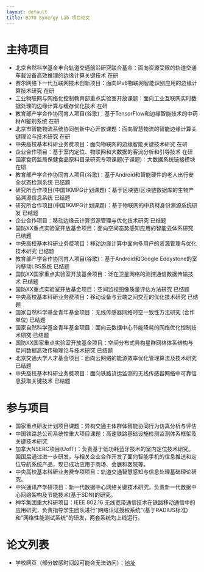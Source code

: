 ```yaml
---
layout: default
title: BJTU Synergy Lab 项目论文
---
```


主持项目
=====================

- 北京自然科学基金丰台轨道交通前沿研究联合基金：面向资源受限的轨道交通车载设备高效推理的边缘计算关键技术 在研
- 赛尔网络下一代互联网技术创新项目：面向IPv6物联网智能识别应用的边缘计算技术研究 在研
- 工业物联网与网络化控制教育部重点实验室开放课题：面向工业互联网实时数据处理的边缘计算与缓存优化技术 在研
- 教育部产学合作协同育人项目(谷歌)：基于TensorFlow和边缘智能技术的中药材AI鉴别系统 在研
- 北京市智能物流系统协同创新中心开放课题：面向智慧物流的智能边缘计算关键理论与技术研究 在研
- 中央高校基本科研业务费项目：面向物联网的边缘智能关键技术研究 在研
- 企业合作项目：基于室内定位、物联网和大数据的客流分析和引导技术 在研
- 国家食药监局保健食品原料目录研究专项课题(子课题)：大数据系统链接模块 在研
- 教育部产学合作协同育人项目(谷歌)：基于Android和智能硬件的老人出行安全状态检测系统 已结题
- 研究所合作项目(中国1KMPG计划课题)：基于区块链/区块链数据库的生物产品溯源信息系统 已结题
- 研究所合作项目(中国1KMPG计划课题)：基于物联网的中药材身份溯源系统研发 已结题
- 企业合作项目：移动边缘云计算资源管理与优化技术研究 已结题
- 国防XX重点实验室开放基金项目：面向空间态势感知应用的智能云体系研究 已结题
- 中央高校基本科研业务费项目：移动边缘计算中面向多用户的资源管理与优化技术研究 已结题
- 教育部产学合作协同育人项目(谷歌)：基于Android和Google Eddystone的室内移动LBS系统 已结题
- 国防XX国家重点实验室开放基金项目：泛在卫星网络的测控通信数据传输技术 已结题
- 国防XX重点实验室开放基金项目：空间监视图像质量评估方法研究 已结题
- 中央高校基本科研业务费项目：移动设备与云端之间交互的优化技术研究 已结题
- 国家自然科学基金青年基金项目：无线传感器网络时空一致性方法研究 (合作单位) 已结题
- 国家自然科学基金青年基金项目：面向云数据中心节能降耗的网络优化控制技术研究 已结题
- 国防XX国家重点实验室开放基金项目：空间分布式异构星群网络体系结构与星间数据高效传输理论与技术研究 已结题
- 北京交通大学人才基金项目：面向云网络的能源效率优化管理算法及技术研究 已结题
- 中央高校基本科研业务费项目：面向铁路货运监测的无线传感器网络中可靠信息获取关键技术 已结题

参与项目
=====================

- 国家重点研发计划项目课题：异构交通主体群体智能协同行为仿真分析与评估
- 中国铁路总公司系统性重大项目课题：高速铁路基础设施检测监测体系框架及关键技术研究
- 加拿大NSERC项目(UofT)：负责基于低功耗蓝牙技术的室内定位技术研究。回国后通过进一步研发，与相关企业合作开发了面向智能手机的信息推送和定位导航系统产品，现已成功应用于商场、会展和医院等。
- 中央高校基本科研业务费专项项目：轨道交通智慧感知与信息处理基础理论研究。
- 中兴通讯产学研项目：新一代数据中心网络关键技术研究，负责新一代数据中心网络架构及节能技术(基于SDN)的研究。
- 神华集团重大科研项目：IEEE 802.16 无线宽带通信技术在铁路移动通信中的应用研究，负责指导学生团队进行"网络认证授权系统"(基于RADIUS标准)和"网络性能测试系统"的研发，两套系统均上线运行。

论文列表
=====================

- 学校网页（部分敏感时间段可能会无法访问）：[地址](http://faculty.bjtu.edu.cn/8530)

